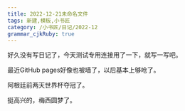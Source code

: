 ```yaml
---
title: 2022-12-21未命名文件 
tags: 新建,模板,小书匠
category: /小书匠/日记/2022-12
grammar_cjkRuby: true
---
```

好久没有写日记了，今天测试专用连接用了一下，就写一写吧。

最近GitHub pages好像也被墙了，以后基本上够呛了。

阿根廷前两天世界杯夺冠了。

挺高兴的，梅西圆梦了。